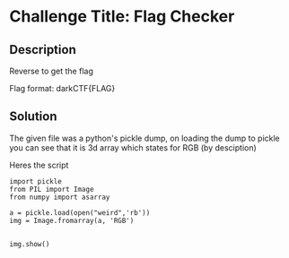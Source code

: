 # Challenge Title: Flag Checker

## Description
Reverse to get the flag

Flag format: darkCTF{FLAG}

## Solution

The given file was a python's pickle dump, on loading the dump to pickle you can see that it is 3d array which states for RGB (by desciption)

Heres the script

```
import pickle
from PIL import Image
from numpy import asarray

a = pickle.load(open("weird",'rb'))
img = Image.fromarray(a, 'RGB')


img.show()
```